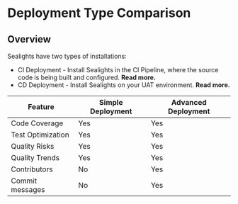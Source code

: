 # Deployment Type Comparison

## Overview

Sealights have two types of installations:

* CI Deployment - Install Sealights in the CI Pipeline, where the source code is being built and configured. **Read more.**
* CD Deployment - Install Sealights on your UAT environment. **Read more.**

| Feature           | Simple Deployment | Advanced Deployment |
| ----------------- | ----------------- | ------------------- |
| Code Coverage     | Yes               | Yes                 |
| Test Optimization | Yes               | Yes                 |
| Quality Risks     | Yes               | Yes                 |
| Quality Trends    | Yes               | Yes                 |
| Contributors      | No                | Yes                 |
| Commit messages   | No                | Yes                 |
